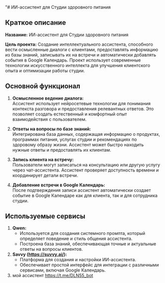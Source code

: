 "# ИИ-ассистент для Студии здоровного питания

## Краткое описание

**Название:** ИИ-ассистент для Студии здоровного питания  

**Цель проекта:** Создание интеллектуального ассистента, способного вести осмысленные диалоги с клиентами, предоставлять информацию из базы знаний, записывать их на встречи и автоматически добавлять события в Google Календарь. Проект использует современные технологии искусственного интеллекта для улучшения клиентского опыта и оптимизации работы студии.

## Основной функционал

1. **Осмысленное ведение диалога:**  
   Ассистент использует нейросетевые технологии для понимания контекста разговора и предоставления релевантных ответов. Это позволяет создать естественный и комфортный опыт взаимодействия с пользователем.

2. **Ответы на вопросы по базе знаний:**  
   Интегрирована база данных, содержащая информацию о продуктах, программах питания, услугах студии и рекомендациях по здоровому образу жизни. Ассистент может быстро находить нужные ответы и предоставлять их клиентам.

3. **Запись клиента на встречу:**  
   Пользователи могут записаться на консультацию или другую услугу через чат-ассистента. Ассистент проверяет доступность времени и координирует детали встречи.

4. **Добавление встречи в Google Календарь:**  
   После подтверждения записи ассистент автоматически создает событие в Google Календаре как для клиента, так и для сотрудника студии.

## Используемые сервисы

1. **Qwen:**  
   - Используется для создания системного промпта, который определяет поведение и стиль общения ассистента.  
   - Построена база знаний, обеспечивающая точные и актуальные ответы на вопросы клиентов.
2. **Savvy (https://suvvy.ai/):**  
   - Платформа для создания и настройки ИИ-ассистента.  
   - Обеспечивает простой интерфейс для интеграции с различными сервисами, включая Google Календарь.
3.  мой ассистент  https://t.me/DLN55_bot
